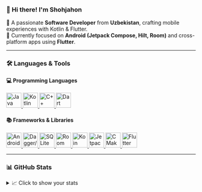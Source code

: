 ### 👋 Hi there! I'm Shohjahon

🎯 A passionate **Software Developer** from **Uzbekistan**, crafting mobile experiences with Kotlin & Flutter.  
📱 Currently focused on **Android (Jetpack Compose, Hilt, Room)** and cross-platform apps using **Flutter**.

---

### 🛠️ Languages & Tools

#### 💻 Programming Languages
<p>
  <a href="https://docs.oracle.com/en/java/javase/11/">
    <img src="https://brandslogos.com/wp-content/uploads/images/large/java-logo-1.png" width="40" alt="Java" />
  </a>
  <a href="https://kotlinlang.org/">
    <img src="https://sdtimes.com/wp-content/uploads/2018/02/pCfEzr6L_400x400.png" width="40" alt="Kotlin" />
  </a>
  <a href="https://cplusplus.com/">
    <img src="https://upload.wikimedia.org/wikipedia/commons/thumb/1/18/ISO_C%2B%2B_Logo.svg/180px-ISO_C%2B%2B_Logo.svg.png" width="40" alt="C++" />
  </a>
  <a href="https://dart.dev/">
    <img src="https://upload.wikimedia.org/wikipedia/commons/c/c6/Dart_logo.png" width="40" alt="Dart" />
  </a>
</p>

#### 📚 Frameworks & Libraries
<p>
  <a href="https://developer.android.com/">
    <img src="https://logodownload.org/wp-content/uploads/2015/05/android-logo-3-2.png" width="40" alt="Android" />
  </a>
  <a href="https://dagger.dev/">
    <img src="https://miro.medium.com/max/321/1*ZHDFHf2l1dh__D7gvyIT4w.png" width="40" alt="Dagger/Hilt" />
  </a>
  <a href="https://www.sqlite.org/index.html">
    <img src="https://sqlitebrowser.org/images/sqlitebrowser.svg" width="40" alt="SQLite" />
  </a>
  <a href="https://developer.android.com/jetpack/androidx/releases/room">
    <img src="https://raw.githubusercontent.com/irontec/android-room-example/master/logo.png" width="40" alt="Room" />
  </a>
  <a href="https://insert-koin.io/">
    <img src="https://insert-koin.io/img/koin_new_logo.png" width="40" alt="Koin" />
  </a>
  <a href="https://developer.android.com/jetpack/compose">
    <img src="https://tabris.com/wp-content/uploads/2021/06/jetpack-compose-icon_RGB.png" width="40" alt="Jetpack Compose" />
  </a>
  <a href="https://cmake.org/">
    <img src="https://cmake.org/wp-content/uploads/2023/08/CMake-Mark-1.svg" width="40" alt="CMake" />
  </a>
  <a href="https://flutter.dev/">
    <img src="https://upload.wikimedia.org/wikipedia/commons/1/17/Google-flutter-logo.png" width="40" alt="Flutter" />
  </a>
</p>

---

### 📊 GitHub Stats

<details>
  <summary>📈 Click to show your stats</summary>
  <br>

  ![Profile Views](https://komarev.com/ghpvc/?username=Shohjahon24)
  [![Followers](https://img.shields.io/github/followers/Shohjahon24?label=Follow&style=social)](https://github.com/Shohjahon24)

  <img src="https://github-readme-stats.vercel.app/api?username=Shohjahon24&show_icons=true&theme=default" width="500" />
  
  <img src="https://github-readme-stats.vercel.app/api/top-langs/?username=Shohjahon24&layout=compact&theme=default" width="500" />
</details>
